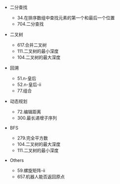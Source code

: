 - 二分查找
    - 34.在排序数组中查找元素的第一个和最后一个位置
    - 704.二分查找

- 二叉树
    - 617.合并二叉树
    - 111.二叉树的最小深度
    - 104.二叉树的最大深度

- 回溯
    - 51.n-皇后
    - 52.n-皇后-ii
    - 77.组合

- 动态规划
    - 72.编辑距离
    - 300.最长递增子序列

- BFS
    - 279.完全平方数
    - 104.二叉树的最大深度
    - 111.二叉树的最小深度

- Others
    - 59.螺旋矩阵-ii
    - 657.机器人能否返回原点